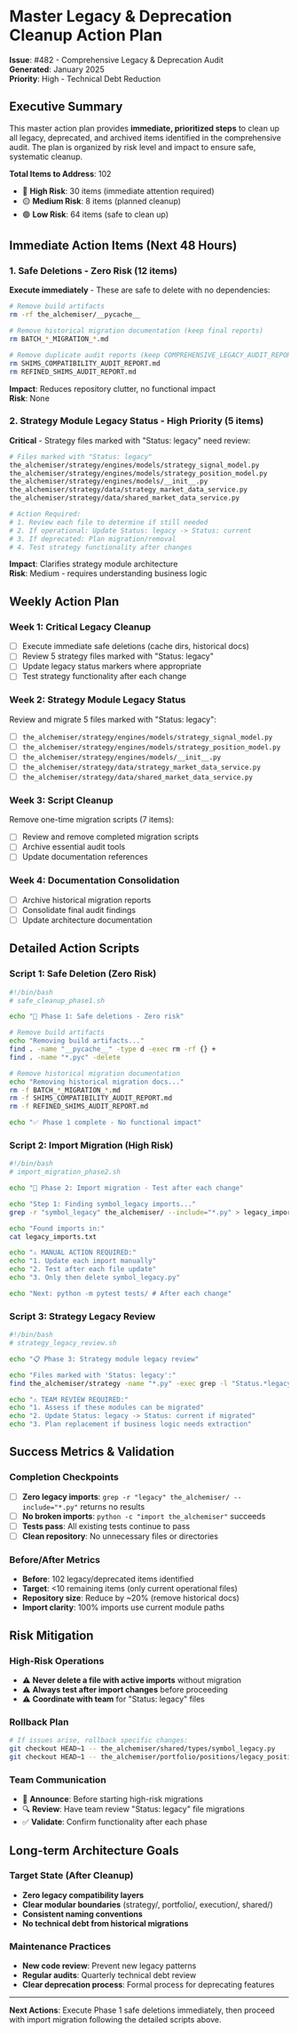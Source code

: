 # Master Legacy & Deprecation Cleanup Action Plan

**Issue**: #482 - Comprehensive Legacy & Deprecation Audit  
**Generated**: January 2025  
**Priority**: High - Technical Debt Reduction  

## Executive Summary

This master action plan provides **immediate, prioritized steps** to clean up all legacy, deprecated, and archived items identified in the comprehensive audit. The plan is organized by risk level and impact to ensure safe, systematic cleanup.

**Total Items to Address**: 102
- 🔴 **High Risk**: 30 items (immediate attention required)
- 🟡 **Medium Risk**: 8 items (planned cleanup)
- 🟢 **Low Risk**: 64 items (safe to clean up)

## Immediate Action Items (Next 48 Hours)

### 1. Safe Deletions - Zero Risk (12 items)
**Execute immediately** - These are safe to delete with no dependencies:

```bash
# Remove build artifacts
rm -rf the_alchemiser/__pycache__

# Remove historical migration documentation (keep final reports)
rm BATCH_*_MIGRATION_*.md

# Remove duplicate audit reports (keep COMPREHENSIVE_LEGACY_AUDIT_REPORT.md)
rm SHIMS_COMPATIBILITY_AUDIT_REPORT.md
rm REFINED_SHIMS_AUDIT_REPORT.md
```

**Impact**: Reduces repository clutter, no functional impact  
**Risk**: None  

### 2. Strategy Module Legacy Status - High Priority (5 items)
**Critical** - Strategy files marked with "Status: legacy" need review:

```bash
# Files marked with "Status: legacy"
the_alchemiser/strategy/engines/models/strategy_signal_model.py
the_alchemiser/strategy/engines/models/strategy_position_model.py  
the_alchemiser/strategy/engines/models/__init__.py
the_alchemiser/strategy/data/strategy_market_data_service.py
the_alchemiser/strategy/data/shared_market_data_service.py

# Action Required:
# 1. Review each file to determine if still needed
# 2. If operational: Update Status: legacy -> Status: current  
# 3. If deprecated: Plan migration/removal
# 4. Test strategy functionality after changes
```

**Impact**: Clarifies strategy module architecture  
**Risk**: Medium - requires understanding business logic  

## Weekly Action Plan

### Week 1: Critical Legacy Cleanup
- [ ] Execute immediate safe deletions (cache dirs, historical docs)
- [ ] Review 5 strategy files marked with "Status: legacy"
- [ ] Update legacy status markers where appropriate
- [ ] Test strategy functionality after each change

### Week 2: Strategy Module Legacy Status
Review and migrate 5 files marked with "Status: legacy":
- [ ] `the_alchemiser/strategy/engines/models/strategy_signal_model.py`
- [ ] `the_alchemiser/strategy/engines/models/strategy_position_model.py`
- [ ] `the_alchemiser/strategy/engines/models/__init__.py`
- [ ] `the_alchemiser/strategy/data/strategy_market_data_service.py`
- [ ] `the_alchemiser/strategy/data/shared_market_data_service.py`

### Week 3: Script Cleanup
Remove one-time migration scripts (7 items):
- [ ] Review and remove completed migration scripts
- [ ] Archive essential audit tools
- [ ] Update documentation references

### Week 4: Documentation Consolidation
- [ ] Archive historical migration reports
- [ ] Consolidate final audit findings
- [ ] Update architecture documentation

## Detailed Action Scripts

### Script 1: Safe Deletion (Zero Risk)
```bash
#!/bin/bash
# safe_cleanup_phase1.sh

echo "🧹 Phase 1: Safe deletions - Zero risk"

# Remove build artifacts
echo "Removing build artifacts..."
find . -name "__pycache__" -type d -exec rm -rf {} +
find . -name "*.pyc" -delete

# Remove historical migration documentation
echo "Removing historical migration docs..."
rm -f BATCH_*_MIGRATION_*.md
rm -f SHIMS_COMPATIBILITY_AUDIT_REPORT.md
rm -f REFINED_SHIMS_AUDIT_REPORT.md

echo "✅ Phase 1 complete - No functional impact"
```

### Script 2: Import Migration (High Risk)
```bash
#!/bin/bash
# import_migration_phase2.sh

echo "🔧 Phase 2: Import migration - Test after each change"

echo "Step 1: Finding symbol_legacy imports..."
grep -r "symbol_legacy" the_alchemiser/ --include="*.py" > legacy_imports.txt

echo "Found imports in:"
cat legacy_imports.txt

echo "⚠️ MANUAL ACTION REQUIRED:"
echo "1. Update each import manually"
echo "2. Test after each file update"
echo "3. Only then delete symbol_legacy.py"

echo "Next: python -m pytest tests/ # After each change"
```

### Script 3: Strategy Legacy Review
```bash
#!/bin/bash
# strategy_legacy_review.sh

echo "📋 Phase 3: Strategy module legacy review"

echo "Files marked with 'Status: legacy':"
find the_alchemiser/strategy -name "*.py" -exec grep -l "Status.*legacy" {} \;

echo "⚠️ TEAM REVIEW REQUIRED:"
echo "1. Assess if these modules can be migrated"
echo "2. Update Status: legacy -> Status: current if migrated"
echo "3. Plan replacement if business logic needs extraction"
```

## Success Metrics & Validation

### Completion Checkpoints
- [ ] **Zero legacy imports**: `grep -r "legacy" the_alchemiser/ --include="*.py"` returns no results
- [ ] **No broken imports**: `python -c "import the_alchemiser"` succeeds
- [ ] **Tests pass**: All existing tests continue to pass
- [ ] **Clean repository**: No unnecessary files or directories

### Before/After Metrics
- **Before**: 102 legacy/deprecated items identified
- **Target**: <10 remaining items (only current operational files)
- **Repository size**: Reduce by ~20% (remove historical docs)
- **Import clarity**: 100% imports use current module paths

## Risk Mitigation

### High-Risk Operations
- ⚠️ **Never delete a file with active imports** without migration
- ⚠️ **Always test after import changes** before proceeding
- ⚠️ **Coordinate with team** for "Status: legacy" files

### Rollback Plan
```bash
# If issues arise, rollback specific changes:
git checkout HEAD~1 -- the_alchemiser/shared/types/symbol_legacy.py
git checkout HEAD~1 -- the_alchemiser/portfolio/positions/legacy_position_manager.py
```

### Team Communication
- 📢 **Announce**: Before starting high-risk migrations
- 🔍 **Review**: Have team review "Status: legacy" file migrations
- ✅ **Validate**: Confirm functionality after each phase

## Long-term Architecture Goals

### Target State (After Cleanup)
- **Zero legacy compatibility layers**
- **Clear modular boundaries** (strategy/, portfolio/, execution/, shared/)
- **Consistent naming conventions**
- **No technical debt from historical migrations**

### Maintenance Practices
- **New code review**: Prevent new legacy patterns
- **Regular audits**: Quarterly technical debt review
- **Clear deprecation process**: Formal process for deprecating features

---

**Next Actions**: Execute Phase 1 safe deletions immediately, then proceed with import migration following the detailed scripts above.